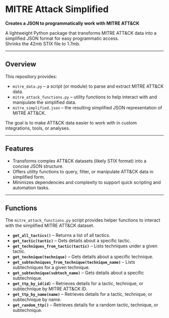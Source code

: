 # MITRE Attack Simplified

**Creates a JSON to programmatically work with MITRE ATT&CK**

A lightweight Python package that transforms MITRE ATT&CK data into a simplified JSON format for easy programmatic access.
<br>Shrinks the 42mb STIX file to 1.7mb.

---

## Overview

This repository provides:
- `mitre_data.py` – a script (or module) to parse and extract MITRE ATT&CK data.
- `mitre_attack_functions.py` – utility functions to help interact with and manipulate the simplified data.
- `mitre_simplified.json` – the resulting simplified JSON representation of MITRE ATT&CK.

The goal is to make ATT&CK data easier to work with in custom integrations, tools, or analyses.

---

## Features

- Transforms complex ATT&CK datasets (likely STIX format) into a concise JSON structure.
- Offers utility functions to query, filter, or manipulate ATT&CK data in simplified form.
- Minimizes dependencies and complexity to support quick scripting and automation tasks.

---

## Functions

The `mitre_attack_functions.py` script provides helper functions to interact with the simplified MITRE ATT&CK dataset.

- **`get_all_tactics()`** – Returns a list of all tactics.
- **`get_tactic(tactic)`** – Gets details about a specific tactic.
- **`get_techniques_from_tactic(tactic)`** – Lists techniques under a given tactic.
- **`get_technique(technique)`** – Gets details about a specific technique.
- **`get_subtechniques_from_technique(technique_name)`** – Lists subtechniques for a given technique.
- **`get_subtechnique(subtech_name)`** – Gets details about a specific subtechnique.
- **`get_ttp_by_id(id)`** – Retrieves details for a tactic, technique, or subtechnique by MITRE ATT&CK ID.
- **`get_ttp_by_name(name)`** – Retrieves details for a tactic, technique, or subtechnique by name.
- **`get_random_ttp()`** – Retrieves details for a random tactic, technique, or subtechnique.



